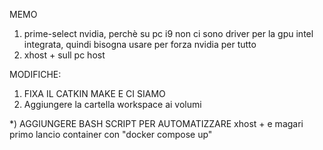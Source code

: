 




MEMO
1) prime-select nvidia, perchè su pc i9 non ci sono driver per la gpu intel integrata, quindi bisogna usare per forza nvidia per tutto
2) xhost + sull pc host

MODIFICHE:
1) FIXA IL CATKIN MAKE E CI SIAMO 
2) Aggiungere la cartella workspace ai volumi

*) AGGIUNGERE BASH SCRIPT PER AUTOMATIZZARE xhost + e magari primo lancio container con "docker compose up"